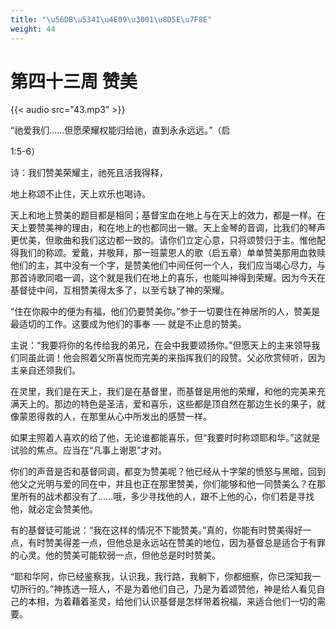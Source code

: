 ```yaml
---
title: "\u56DB\u5341\u4E09\u3001\u8D5E\u7F8E"
weight: 44
---
```


# 第四十三周 赞美

{{< audio src="43.mp3" >}}


“祂爱我们……但愿荣耀权能归给祂，直到永永远远。”（启

1:5-6）

诗：我们赞美荣耀主，祂死且活我得释，

地上称颂不止住，天上欢乐也喝诗。

天上和地上赞美的题目都是相同；基督宝血在地上与在天上的效力，都是一样。在天上要赞美神的理由，和在地上的也都同出一辙。天上金琴的音调，比我们的琴声更优美，但歌曲和我们这边都一致的。请你们立定心意，只将颂赞归于主。惟他配得我们的称颂。爱戴，并敬拜，那一班蒙恩人的歌（启五章）单单赞美那用血救赎他们的主，其中没有一个字，是赞美他们中间任何一个人，我们应当竭心尽力，与那首诗歌同唱一调，这个就是我们在地上的喜乐，也能叫神得到荣耀。因为今天在基督徒中间，互相赞美得太多了，以至亏缺了神的荣耀。

“住在你殿中的便为有福，他们仍要赞美你。”参于一切要住在神居所的人，赞美是最适切的工作。这要成为他们的事奉 ── 就是不止息的赞美。

主说：“我要将你的名传给我的弟兄，在会中我要颂扬你。”但愿天上的主来领导我们同虽此调！他会照着父所喜悦而完美的来指挥我们的段赞。父必欣赏倾听，因为主亲自还领我们。

在灵里，我们是在天上，我们是在基督里，而基督是用他的荣耀，和他的完美来充满天上的。那边的特色是圣洁，爱和喜乐，这些都是顶自然在那边生长的果子，就像蒙恩得救的人，在那里从心中所发出的感赞一样。

如果主照着人喜欢的给了他，无论谁都能喜乐，但“我要时时称颂耶和华。”这就是试验的焦点。应当在“凡事上谢恩”才对。

你们的声音是否和基督同调，都变为赞美呢？他已经从十字架的愤怒与黑暗，回到他父之光明与爱的同在中，并且也正在那里赞美，你们能够和他一同赞美么？在那里所有的战术都没有了……哦，多少寻找他的人，跟不上他的心，你们若是寻找他，就必定会赞美他。

有的基督徒可能说：“我在这样的情况不下能赞美。”真的，你能有时赞美得好一点，有时赞美得差一点，但他总是永远站在赞美的地位，因为基督总是适合于有罪的心灵。他的赞美可能软弱一点，但他总是时时赞美。

“耶和华阿，你已经鉴察我，认识我，我行路，我躺下，你都细察，你已深知我一切所行的。”神拣选一班人，不是为着他们自己，乃是为着颂赞他，神是给人看见自己的本相，为着藉着圣灵，给他们认识基督是怎样带着祝福，来适合他们一切的需要。